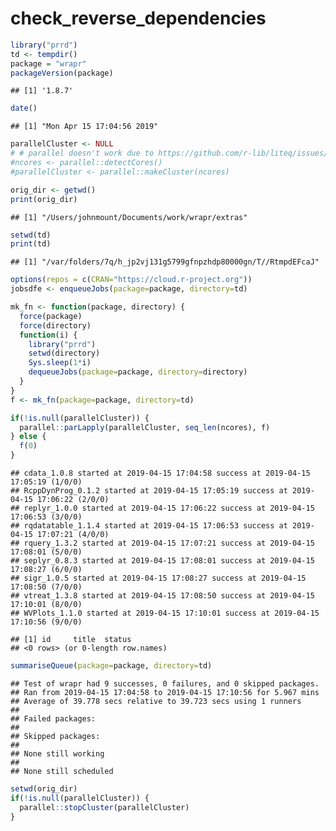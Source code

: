 check\_reverse\_dependencies
================

``` r
library("prrd")
td <- tempdir()
package = "wrapr"
packageVersion(package)
```

    ## [1] '1.8.7'

``` r
date()
```

    ## [1] "Mon Apr 15 17:04:56 2019"

``` r
parallelCluster <- NULL
# # parallel doesn't work due to https://github.com/r-lib/liteq/issues/22
#ncores <- parallel::detectCores()
#parallelCluster <- parallel::makeCluster(ncores)

orig_dir <- getwd()
print(orig_dir)
```

    ## [1] "/Users/johnmount/Documents/work/wrapr/extras"

``` r
setwd(td)
print(td)
```

    ## [1] "/var/folders/7q/h_jp2vj131g5799gfnpzhdp80000gn/T//RtmpdEFcaJ"

``` r
options(repos = c(CRAN="https://cloud.r-project.org"))
jobsdfe <- enqueueJobs(package=package, directory=td)

mk_fn <- function(package, directory) {
  force(package)
  force(directory)
  function(i) {
    library("prrd")
    setwd(directory)
    Sys.sleep(1*i)
    dequeueJobs(package=package, directory=directory)
  }
}
f <- mk_fn(package=package, directory=td)

if(!is.null(parallelCluster)) {
  parallel::parLapply(parallelCluster, seq_len(ncores), f)
} else {
  f(0)
}
```

    ## cdata_1.0.8 started at 2019-04-15 17:04:58 success at 2019-04-15 17:05:19 (1/0/0) 
    ## RcppDynProg_0.1.2 started at 2019-04-15 17:05:19 success at 2019-04-15 17:06:22 (2/0/0) 
    ## replyr_1.0.0 started at 2019-04-15 17:06:22 success at 2019-04-15 17:06:53 (3/0/0) 
    ## rqdatatable_1.1.4 started at 2019-04-15 17:06:53 success at 2019-04-15 17:07:21 (4/0/0) 
    ## rquery_1.3.2 started at 2019-04-15 17:07:21 success at 2019-04-15 17:08:01 (5/0/0) 
    ## seplyr_0.8.3 started at 2019-04-15 17:08:01 success at 2019-04-15 17:08:27 (6/0/0) 
    ## sigr_1.0.5 started at 2019-04-15 17:08:27 success at 2019-04-15 17:08:50 (7/0/0) 
    ## vtreat_1.3.8 started at 2019-04-15 17:08:50 success at 2019-04-15 17:10:01 (8/0/0) 
    ## WVPlots_1.1.0 started at 2019-04-15 17:10:01 success at 2019-04-15 17:10:56 (9/0/0)

    ## [1] id     title  status
    ## <0 rows> (or 0-length row.names)

``` r
summariseQueue(package=package, directory=td)
```

    ## Test of wrapr had 9 successes, 0 failures, and 0 skipped packages. 
    ## Ran from 2019-04-15 17:04:58 to 2019-04-15 17:10:56 for 5.967 mins 
    ## Average of 39.778 secs relative to 39.723 secs using 1 runners
    ## 
    ## Failed packages:   
    ## 
    ## Skipped packages:   
    ## 
    ## None still working
    ## 
    ## None still scheduled

``` r
setwd(orig_dir)
if(!is.null(parallelCluster)) {
  parallel::stopCluster(parallelCluster)
}
```
